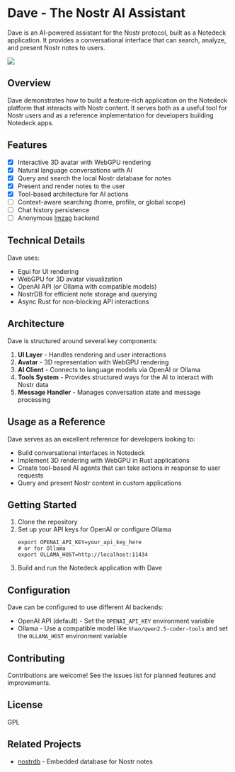 # Dave - The Nostr AI Assistant

Dave is an AI-powered assistant for the Nostr protocol, built as a Notedeck application. It provides a conversational interface that can search, analyze, and present Nostr notes to users.

<img src="https://cdn.jb55.com/s/73ebab8f43804da8.png" width="%50"/>

## Overview

Dave demonstrates how to build a feature-rich application on the Notedeck platform that interacts with Nostr content. It serves both as a useful tool for Nostr users and as a reference implementation for developers building Notedeck apps.

## Features

- [x] Interactive 3D avatar with WebGPU rendering
- [x] Natural language conversations with AI
- [x] Query and search the local Nostr database for notes
- [x] Present and render notes to the user
- [x] Tool-based architecture for AI actions
- [ ] Context-aware searching (home, profile, or global scope)
- [ ] Chat history persistence
- [ ] Anonymous [lmzap](https://jb55.com/lmzap) backend

## Technical Details

Dave uses:

- Egui for UI rendering
- WebGPU for 3D avatar visualization
- OpenAI API (or Ollama with compatible models)
- NostrDB for efficient note storage and querying
- Async Rust for non-blocking API interactions

## Architecture

Dave is structured around several key components:

1. **UI Layer** - Handles rendering and user interactions
2. **Avatar** - 3D representation with WebGPU rendering
3. **AI Client** - Connects to language models via OpenAI or Ollama
4. **Tools System** - Provides structured ways for the AI to interact with Nostr data
5. **Message Handler** - Manages conversation state and message processing

## Usage as a Reference

Dave serves as an excellent reference for developers looking to:

- Build conversational interfaces in Notedeck
- Implement 3D rendering with WebGPU in Rust applications
- Create tool-based AI agents that can take actions in response to user requests
- Query and present Nostr content in custom applications

## Getting Started

1. Clone the repository
2. Set up your API keys for OpenAI or configure Ollama
   ```
   export OPENAI_API_KEY=your_api_key_here
   # or for Ollama
   export OLLAMA_HOST=http://localhost:11434
   ```
3. Build and run the Notedeck application with Dave

## Configuration

Dave can be configured to use different AI backends:

- OpenAI API (default) - Set the `OPENAI_API_KEY` environment variable
- Ollama - Use a compatible model like `hhao/qwen2.5-coder-tools` and set the `OLLAMA_HOST` environment variable

## Contributing

Contributions are welcome! See the issues list for planned features and improvements.

## License

GPL

## Related Projects

- [nostrdb](https://github.com/damus-io/nostrdb) - Embedded database for Nostr notes
